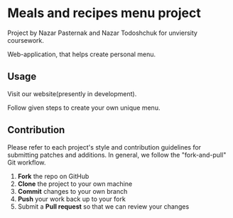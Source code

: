 # Meals and recipes menu project

Project by Nazar Pasternak and Nazar Todoshchuk for unviersity coursework.

Web-application, that helps create personal menu.

## Usage

Visit our website(presently in development). 

Follow given steps to create your own unique menu.

## Contribution

Please refer to each project's style and contribution guidelines for submitting patches and additions. In general, we follow the "fork-and-pull" Git workflow.

 1. **Fork** the repo on GitHub
 2. **Clone** the project to your own machine
 3. **Commit** changes to your own branch
 4. **Push** your work back up to your fork
 5. Submit a **Pull request** so that we can review your changes
 
